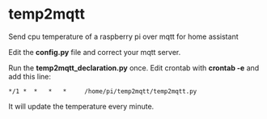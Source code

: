 # temp2mqtt
Send cpu temperature of a raspberry pi over mqtt for home assistant

Edit the **config.py** file and correct your mqtt server.

Run the **temp2mqtt_declaration.py** once.
Edit crontab with **crontab -e** and add this line:
````
*/1 *  *   *   *     /home/pi/temp2mqtt/temp2mqtt.py
````
It will update the temperature every minute.
